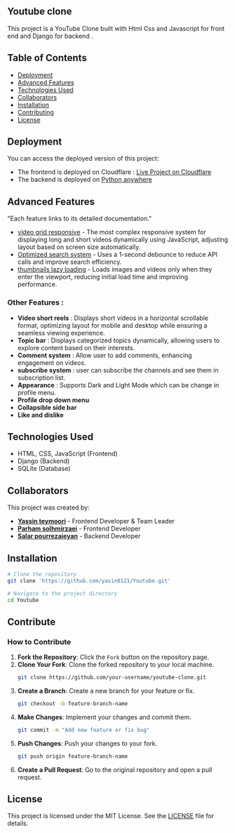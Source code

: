 ## Youtube clone
This project is a YouTube Clone built with Html Css and Javascript for front end and Django for backend .

## Table of Contents
- [Deployment](#deployment)
- [Advanced Features](#advanced-features)
- [Technologies Used](#technologies-used)
- [Collaborators](#collaborators)
- [Installation](#installation)
- [Contributing](#contribute)
- [License](#license)

## Deployment
You can access the deployed version of this project:
- The frontend is deployed on Cloudflare : [Live Project on Cloudflare](https://youtube-27f.pages.dev/)
- The backend is deployed on [Python anywhere](https://www.pythonanywhere.com)

## Advanced Features
"Each feature links to its detailed documentation."

- [video grid responsive](Documents/Risponsive.md) - The most complex responsive system for displaying long and short videos dynamically using JavaScript, adjusting layout based on screen size automatically.
- [Optimized search system](Documents/Search.md) - Uses a 1-second debounce to reduce API calls and improve search efficiency.
- [thumbnails lazy loading](Documents/LazyLoading.md) - Loads images and videos only when they enter the viewport, reducing initial load time and improving performance. 

### Other Features :
- **Video short reels** : Displays short videos in a horizontal scrollable format, optimizing layout for mobile and desktop while ensuring a seamless viewing experience.
- **Topic bar** : Displays categorized topics dynamically, allowing users to explore content based on their interests.
- **Comment system** : Allow user to add comments, enhancing engagement on videos.
- **subscribe system** : user can subscribe the channels and see them in subscription list.
- **Appearance** : Supports Dark and Light Mode which can be change in profile menu.
- **Profile drop down menu**
- **Collapsible side bar**
- **Like and dislike**

## Technologies Used
- HTML, CSS, JavaScript (Frontend)
- Django (Backend)
- SQLite (Database)

## Collaborators
This project was created by:
- **[Yassin teymoori](https://github.com/yasin0121)** -  Frontend Developer & Team Leader
- **[Parham solhmirzaei](https://github.com/parham0121)** -  Frontend Developer
- **[Salar pourrezaieyan](https://github.com/Salar-pr)** -  Backend Developer

## Installation

```sh
# Clone the repository
git clone 'https://github.com/yasin0121/Youtube.git'

# Navigate to the project directory
cd Youtube
```

## Contribute
### How to Contribute
1. **Fork the Repository**: Click the `Fork` button on the repository page.
2. **Clone Your Fork**: Clone the forked repository to your local machine.
   ```sh
   git clone https://github.com/your-username/youtube-clone.git
   ```
3. **Create a Branch**: Create a new branch for your feature or fix.
   ```sh
   git checkout -b feature-branch-name
   ```
4. **Make Changes**: Implement your changes and commit them.
   ```sh
   git commit -m "Add new feature or fix bug"
   ```
5. **Push Changes**: Push your changes to your fork.
   ```sh
   git push origin feature-branch-name
   ```
6. **Create a Pull Request**: Go to the original repository and open a pull request.

## License

This project is licensed under the MIT License. See the [LICENSE](Documents/LICENSE.md) file for details.
